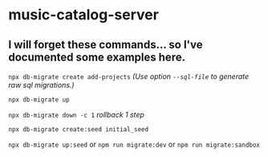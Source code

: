 # music-catalog-server
## I will forget these commands... so I've documented some examples here.

`npx db-migrate create add-projects`
_(Use option `--sql-file` to generate raw sql migrations.)_

`npx db-migrate up`

`npx db-migrate down -c 1`
_rollback 1 step_

`npx db-migrate create:seed initial_seed`

`npx db-migrate up:seed` or `npm run migrate:dev` or `npm run migrate:sandbox`
